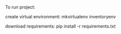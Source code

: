 To run project:

create virtual environment:
mkvirtualenv inventoryenv 

download requirements:
pip install -r requirements.txt 



